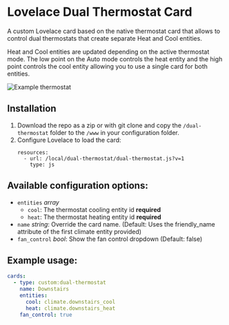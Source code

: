 # Lovelace Dual Thermostat Card

A custom Lovelace card based on the native thermostat card that allows to control dual thermostats that create separate Heat and Cool entities. 

Heat and Cool entities are updated depending on the active thermostat mode. The low point on the Auto mode controls the heat entity and the high point controls the cool entity allowing you to use a single card for both entities. 

![Example thermostat](https://github.com/enriqg9/dual-thermostat/raw/master/dual-thermostat.png)

## Installation

1. Download the repo as a zip or with git clone and copy the `/dual-thermostat` folder to the `/www` in your configuration folder.
2. Configure Lovelace to load the card:
    ```
    resources:
      - url: /local/dual-thermostat/dual-thermostat.js?v=1
        type: js
    ```

## Available configuration options:

* `entities` *array*
	* `cool`: The thermostat cooling entity id **required**
	* `heat`: The thermostat heating entity id **required**
* `name` *string*: Override the card name. (Default: Uses the friendly_name attribute of the first climate entity provided)
* `fan_control` *bool*: Show the fan control dropdown (Default: false)

## Example usage:

```yaml
cards:
  - type: custom:dual-thermostat
    name: Downstairs
    entities:
      cool: climate.downstairs_cool
      heat: climate.downstairs_heat
    fan_control: true
```